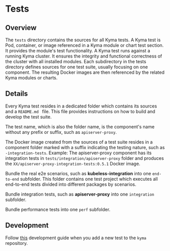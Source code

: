 # Tests

## Overview

The `tests` directory contains the sources for all Kyma tests.
A Kyma test is Pod, container, or image referenced in a Kyma module or chart test section. It provides the module's test functionality. 
A Kyma test runs against a running Kyma cluster. It ensures the integrity and functional correctness of the cluster with all installed modules. 
Each subdirectory in the tests directory defines sources for one test suite, usually focusing on one component. The resulting Docker images are then referenced by the related Kyma modules or charts.

## Details

Every Kyma test resides in a dedicated folder which contains its sources and a `README.md ` file. This file provides instructions on how to build and develop the test suite.

The test name, which is also the folder name, is the component's name without any prefix or suffix, such as `apiserver-proxy`.

The Docker image created from the sources of a test suite resides in a component folder marked with a suffix indicating the testing nature, such as `-integration-tests`.
Example: The apiserver-proxy component has its integration tests in `tests/integration/apiserver-proxy` folder and produces the `XX/apiserver-proxy-integration-tests:0.5.1` Docker image.

Bundle the real e2e scenarios, such as **kubeless-integration** into one `end-to-end` subfolder. This folder contains one test project which executes all end-to-end tests divided into different packages by scenarios.

Bundle integration tests, such as **apiserver-proxy** into one `integration` subfolder.

Bundle performance tests into one `perf` subfolder.

## Development

Follow [this](https://github.com/kyma-project/kyma/blob/master/resources/README.md) development guide when you add a new test to the `kyma` repository.
